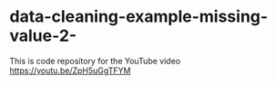 # data-cleaning-example-missing-value-2-
This is code repository for the YouTube video https://youtu.be/ZpH5uGgTFYM

